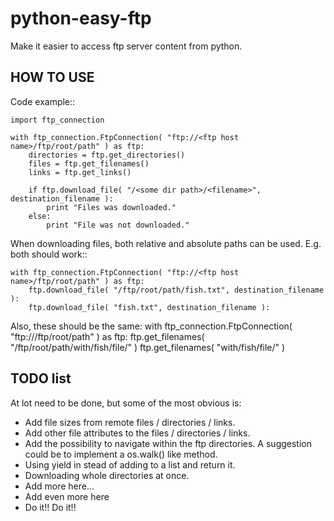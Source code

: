 python-easy-ftp
===============

Make it easier to access ftp server content from python.

HOW TO USE
----------
Code example::

    import ftp_connection
    
    with ftp_connection.FtpConnection( "ftp://<ftp host name>/ftp/root/path" ) as ftp:
        directories = ftp.get_directories()
        files = ftp.get_filenames()
        links = ftp.get_links()
        
        if ftp.download_file( "/<some dir path>/<filename>", destination_filename ):
            print "Files was downloaded."
        else:
            print "File was not downloaded."

When downloading files, both relative and absolute paths can be used. E.g. both should work::
     
    with ftp_connection.FtpConnection( "ftp://<ftp host name>/ftp/root/path" ) as ftp:
        ftp.download_file( "/ftp/root/path/fish.txt", destination_filename ):
        ftp.download_file( "fish.txt", destination_filename ):
     
Also, these should be the same:
    with ftp_connection.FtpConnection( "ftp://<ftp host name>/ftp/root/path" ) as ftp:
        ftp.get_filenames( "/ftp/root/path/with/fish/file/" )
        ftp.get_filenames( "with/fish/file/" )


TODO list
---------
At lot need to be done, but some of the most obvious is:

- Add file sizes from remote files / directories / links.
- Add other file attributes to the files / directories / links.
- Add the possibility to navigate within the ftp directories. A suggestion could be to implement a os.walk() like method.
- Using yield in stead of adding to a list and return it.
- Downloading whole directories at once.
- Add more here...
- Add even more here
- Do it!! Do it!!
